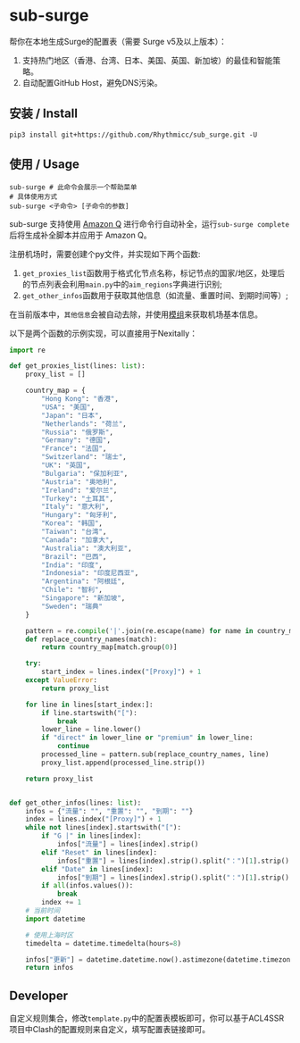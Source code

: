# sub-surge

帮你在本地生成Surge的配置表（需要 Surge v5及以上版本）：

1. 支持热门地区（香港、台湾、日本、美国、英国、新加坡）的最佳和智能策略。
2. 自动配置GitHub Host，避免DNS污染。

## 安装 / Install

```shell
pip3 install git+https://github.com/Rhythmicc/sub_surge.git -U
```

## 使用 / Usage

```shell
sub-surge # 此命令会展示一个帮助菜单
# 具体使用方式
sub-surge <子命令> [子命令的参数]
```

sub-surge 支持使用 [Amazon Q](https://aws.amazon.com/cn/q/) 进行命令行自动补全，运行`sub-surge complete`后将生成补全脚本并应用于 Amazon Q。

注册机场时，需要创建个py文件，并实现如下两个函数:

1. `get_proxies_list`函数用于格式化节点名称，标记节点的国家/地区，处理后的节点列表会利用`main.py`中的`aim_regions`字典进行识别;
2. `get_other_infos`函数用于获取其他信息（如流量、重置时间、到期时间等）;

在当前版本中，`其他信息`会被自动去除，并使用[模组](https://github.com/Rabbit-Spec/Surge/tree/Master/Module/Panel/Sub-info)来获取机场基本信息。

以下是两个函数的示例实现，可以直接用于Nexitally：

```python
import re

def get_proxies_list(lines: list):
    proxy_list = []

    country_map = {
        "Hong Kong": "香港",
        "USA": "美国",
        "Japan": "日本",
        "Netherlands": "荷兰",
        "Russia": "俄罗斯",
        "Germany": "德国",
        "France": "法国",
        "Switzerland": "瑞士",
        "UK": "英国",
        "Bulgaria": "保加利亚",
        "Austria": "奥地利",
        "Ireland": "爱尔兰",
        "Turkey": "土耳其",
        "Italy": "意大利",
        "Hungary": "匈牙利",
        "Korea": "韩国",
        "Taiwan": "台湾",
        "Canada": "加拿大",
        "Australia": "澳大利亚",
        "Brazil": "巴西",
        "India": "印度",
        "Indonesia": "印度尼西亚",
        "Argentina": "阿根廷",
        "Chile": "智利",
        "Singapore": "新加坡",
        "Sweden": "瑞典"
    }

    pattern = re.compile('|'.join(re.escape(name) for name in country_map.keys()))
    def replace_country_names(match):
        return country_map[match.group(0)]

    try:
        start_index = lines.index("[Proxy]") + 1
    except ValueError:
        return proxy_list

    for line in lines[start_index:]:
        if line.startswith("["):
            break
        lower_line = line.lower()
        if "direct" in lower_line or "premium" in lower_line:
            continue
        processed_line = pattern.sub(replace_country_names, line)
        proxy_list.append(processed_line.strip())

    return proxy_list


def get_other_infos(lines: list):
    infos = {"流量": "", "重置": "", "到期": ""}
    index = lines.index("[Proxy]") + 1
    while not lines[index].startswith("["):
        if "G |" in lines[index]:
            infos["流量"] = lines[index].strip()
        elif "Reset" in lines[index]:
            infos["重置"] = lines[index].strip().split("：")[1].strip()
        elif "Date" in lines[index]:
            infos["到期"] = lines[index].strip().split("：")[1].strip()
        if all(infos.values()):
            break
        index += 1
    # 当前时间
    import datetime

    # 使用上海时区
    timedelta = datetime.timedelta(hours=8)

    infos["更新"] = datetime.datetime.now().astimezone(datetime.timezone(timedelta)).strftime("%Y-%m-%d %H:%M:%S")
    return infos
```

## Developer

自定义规则集合，修改`template.py`中的配置表模板即可，你可以基于ACL4SSR项目中Clash的配置规则来自定义，填写配置表链接即可。
